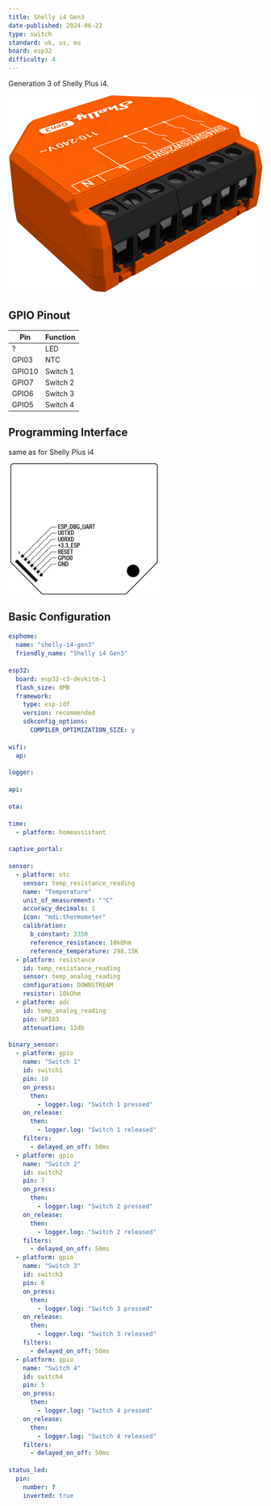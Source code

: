 ```yaml
---
title: Shelly i4 Gen3
date-published: 2024-06-22
type: switch
standard: uk, us, eu
board: esp32
difficulty: 4
---
```


Generation 3 of Shelly Plus i4.

![Shelly i4 Gen3](./Shelly_i4_Gen3.png "Shelly i4 Gen3")

## GPIO Pinout

| Pin    | Function |
| ------ | -------- |
| ?      | LED      |
| GPI03  | NTC      |
| GPIO10 | Switch 1 |
| GPIO7  | Switch 2 |
| GPIO6  | Switch 3 |
| GPIO5  | Switch 4 |

## Programming Interface

same as for Shelly Plus i4

![Interface](./Plus-addon-interface.png "Interface")

## Basic Configuration

```yaml
esphome:
  name: "shelly-i4-gen3"
  friendly_name: "Shelly i4 Gen3"

esp32:
  board: esp32-c3-devkitm-1
  flash_size: 8MB
  framework:
    type: esp-idf
    version: recommended
    sdkconfig_options:
      COMPILER_OPTIMIZATION_SIZE: y

wifi:
  ap:

logger:

api:

ota:

time:
  - platform: homeassistant

captive_portal:

sensor:
  - platform: ntc
    sensor: temp_resistance_reading
    name: "Temperature"
    unit_of_measurement: "°C"
    accuracy_decimals: 1
    icon: "mdi:thermometer"
    calibration:
      b_constant: 3350
      reference_resistance: 10kOhm
      reference_temperature: 298.15K
  - platform: resistance
    id: temp_resistance_reading
    sensor: temp_analog_reading
    configuration: DOWNSTREAM
    resistor: 10kOhm
  - platform: adc
    id: temp_analog_reading
    pin: GPIO3
    attenuation: 12db

binary_sensor:
  - platform: gpio
    name: "Switch 1"
    id: switch1
    pin: 10
    on_press:
      then:
        - logger.log: "Switch 1 pressed"
    on_release:
      then:
        - logger.log: "Switch 1 released"
    filters:
      - delayed_on_off: 50ms
  - platform: gpio
    name: "Switch 2"
    id: switch2
    pin: 7
    on_press:
      then:
        - logger.log: "Switch 2 pressed"
    on_release:
      then:
        - logger.log: "Switch 2 released"
    filters:
      - delayed_on_off: 50ms
  - platform: gpio
    name: "Switch 3"
    id: switch3
    pin: 6
    on_press:
      then:
        - logger.log: "Switch 3 pressed"
    on_release:
      then:
        - logger.log: "Switch 3 released"
    filters:
      - delayed_on_off: 50ms
  - platform: gpio
    name: "Switch 4"
    id: switch4
    pin: 5
    on_press:
      then:
        - logger.log: "Switch 4 pressed"
    on_release:
      then:
        - logger.log: "Switch 4 released"
    filters:
      - delayed_on_off: 50ms

status_led:
  pin:
    number: ?
    inverted: true
```
